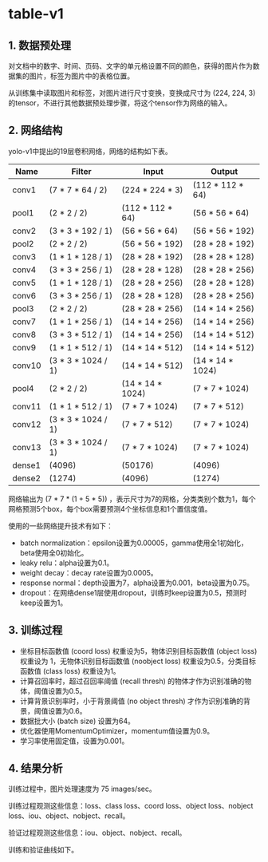 # table-v1

## 1. 数据预处理

对文档中的数字、时间、页码、文字的单元格设置不同的颜色，获得的图片作为数据集的图片，标签为图片中的表格位置。

从训练集中读取图片和标签，对图片进行尺寸变换，变换成尺寸为 (224, 224, 3) 的tensor，不进行其他数据预处理步骤，将这个tensor作为网络的输入。



## 2. 网络结构

yolo-v1中提出的19层卷积网络，网络的结构如下表。

| Name   | Filter             | Input            | Output           |
| ------ | ------------------ | ---------------- | ---------------- |
| conv1  | (7 * 7 * 64 / 2)   | (224 * 224 * 3)  | (112 * 112 * 64) |
| pool1  | (2 * 2 / 2)        | (112 * 112 * 64) | (56 * 56 * 64)   |
| conv2  | (3 * 3 * 192 / 1)  | (56 * 56 * 64)   | (56 * 56 * 192)  |
| pool2  | (2 * 2 / 2)        | (56 * 56 * 192)  | (28 * 28 * 192)  |
| conv3  | (1 * 1 * 128 / 1)  | (28 * 28 * 192)  | (28 * 28 * 128)  |
| conv4  | (3 * 3 * 256 / 1)  | (28 * 28 * 128)  | (28 * 28 * 256)  |
| conv5  | (1 * 1 * 128 / 1)  | (28 * 28 * 256)  | (28 * 28 * 128)  |
| conv6  | (3 * 3 * 256 / 1)  | (28 * 28 * 128)  | (28 * 28 * 256)  |
| pool3  | (2 * 2 / 2)        | (28 * 28 * 256)  | (14 * 14 * 256)  |
| conv7  | (1 * 1 * 256 / 1)  | (14 * 14 * 256)  | (14 * 14 * 256)  |
| conv8  | (3 * 3 * 512 / 1)  | (14 * 14 * 256)  | (14 * 14 * 512)  |
| conv9  | (1 * 1 * 512 / 1)  | (14 * 14 * 512)  | (14 * 14 * 512)  |
| conv10 | (3 * 3 * 1024 / 1) | (14 * 14 * 512)  | (14 * 14 * 1024) |
| pool4  | (2 * 2 / 2)        | (14 * 14 * 1024) | (7 * 7 * 1024)   |
| conv11 | (1 * 1 * 512 / 1)  | (7 * 7 * 1024)   | (7 * 7 * 512)    |
| conv12 | (3 * 3 * 1024 / 1) | (7 * 7 * 512)    | (7 * 7 * 1024)   |
| conv13 | (3 * 3 * 1024 / 1) | (7 * 7 * 1024)   | (7 * 7 * 1024)   |
| dense1 | (4096)             | (50176)          | (4096)           |
| dense2 | (1274)             | (4096)           | (1274)           |

网络输出为 (7 \* 7 \* (1 + 5 \* 5)) ，表示尺寸为7的网格，分类类别个数为1，每个网格预测5个box，每个box需要预测4个坐标信息和1个置信度值。

使用的一些网络提升技术有如下：

-   batch normalization：epsilon设置为0.00005，gamma使用全1初始化，beta使用全0初始化。
-   leaky relu：alpha设置为0.1。
-   weight decay：decay rate设置为0.0005。
-   response normal：depth设置为7，alpha设置为0.001，beta设置为0.75。
-   dropout：在网络dense1层使用dropout，训练时keep设置为0.5，预测时keep设置为1。



## 3. 训练过程

-   坐标目标函数值 (coord loss) 权重设为5，物体识别目标函数值 (object loss) 权重设为 1，无物体识别目标函数值 (noobject loss) 权重设为0.5，分类目标函数值 (class loss) 权重设为1。
-   计算召回率时，超过召回率阈值 (recall thresh) 的物体才作为识别准确的物体，阈值设置为0.5。
-   计算背景识别率时，小于背景阈值 (no object thresh) 才作为识别准确的背景，阈值设置为0.6。
-   数据批大小 (batch size) 设置为64。
-   优化器使用MomentumOptimizer，momentum值设置为0.9。
-   学习率使用固定值，设置为0.001。



## 4. 结果分析

训练过程中，图片处理速度为 75 images/sec。

训练过程观测这些信息：loss、class loss、coord loss、object loss、nobject loss、iou、object、nobject、recall。

验证过程观测这些信息：iou、object、nobject、recall。

训练和验证曲线如下。